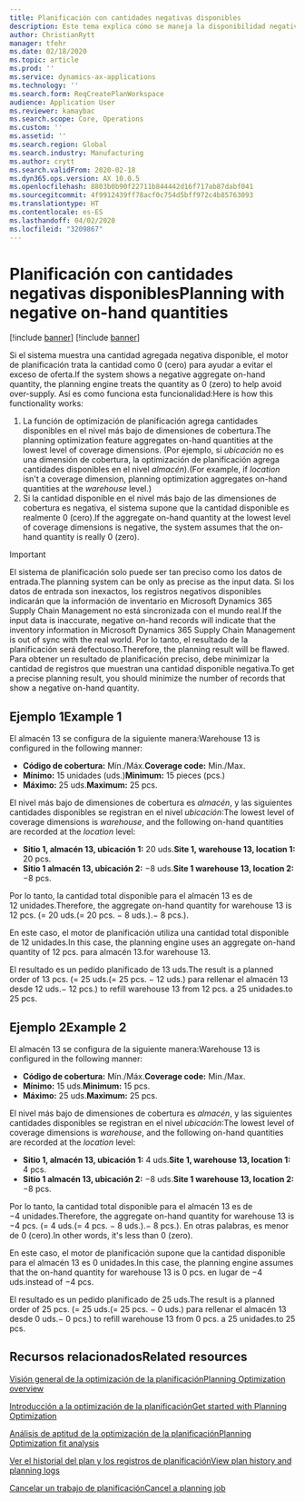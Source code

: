 ```yaml
---
title: Planificación con cantidades negativas disponibles
description: Este tema explica cómo se maneja la disponibilidad negativa cuando utiliza la optimización de planificación.
author: ChristianRytt
manager: tfehr
ms.date: 02/18/2020
ms.topic: article
ms.prod: ''
ms.service: dynamics-ax-applications
ms.technology: ''
ms.search.form: ReqCreatePlanWorkspace
audience: Application User
ms.reviewer: kamaybac
ms.search.scope: Core, Operations
ms.custom: ''
ms.assetid: ''
ms.search.region: Global
ms.search.industry: Manufacturing
ms.author: crytt
ms.search.validFrom: 2020-02-18
ms.dyn365.ops.version: AX 10.0.5
ms.openlocfilehash: 8803b0b90f22711b844442d16f717ab87dabf041
ms.sourcegitcommit: 4f9912439ff78acf0c754d5bff972c4b85763093
ms.translationtype: HT
ms.contentlocale: es-ES
ms.lasthandoff: 04/02/2020
ms.locfileid: "3209867"
---
```

# <a name="planning-with-negative-on-hand-quantities"></a><span data-ttu-id="76bc0-103">Planificación con cantidades negativas disponibles</span><span class="sxs-lookup"><span data-stu-id="76bc0-103">Planning with negative on-hand quantities</span></span>

[!include [banner](../../includes/preview-banner.md)]
[!include [banner](../../includes/banner.md)]

<span data-ttu-id="76bc0-104">Si el sistema muestra una cantidad agregada negativa disponible, el motor de planificación trata la cantidad como 0 (cero) para ayudar a evitar el exceso de oferta.</span><span class="sxs-lookup"><span data-stu-id="76bc0-104">If the system shows a negative aggregate on-hand quantity, the planning engine treats the quantity as 0 (zero) to help avoid over-supply.</span></span> <span data-ttu-id="76bc0-105">Así es como funciona esta funcionalidad:</span><span class="sxs-lookup"><span data-stu-id="76bc0-105">Here is how this functionality works:</span></span>

1. <span data-ttu-id="76bc0-106">La función de optimización de planificación agrega cantidades disponibles en el nivel más bajo de dimensiones de cobertura.</span><span class="sxs-lookup"><span data-stu-id="76bc0-106">The planning optimization feature aggregates on-hand quantities at the lowest level of coverage dimensions.</span></span> <span data-ttu-id="76bc0-107">(Por ejemplo, si *ubicación* no es una dimensión de cobertura, la optimización de planificación agrega cantidades disponibles en el nivel *almacén*).</span><span class="sxs-lookup"><span data-stu-id="76bc0-107">(For example, if *location* isn't a coverage dimension, planning optimization aggregates on-hand quantities at the *warehouse* level.)</span></span>
1. <span data-ttu-id="76bc0-108">Si la cantidad disponible en el nivel más bajo de las dimensiones de cobertura es negativa, el sistema supone que la cantidad disponible es realmente 0 (cero).</span><span class="sxs-lookup"><span data-stu-id="76bc0-108">If the aggregate on-hand quantity at the lowest level of coverage dimensions is negative, the system assumes that the on-hand quantity is really 0 (zero).</span></span>

> [!IMPORTANT]
> <span data-ttu-id="76bc0-109">El sistema de planificación solo puede ser tan preciso como los datos de entrada.</span><span class="sxs-lookup"><span data-stu-id="76bc0-109">The planning system can be only as precise as the input data.</span></span> <span data-ttu-id="76bc0-110">Si los datos de entrada son inexactos, los registros negativos disponibles indicarán que la información de inventario en Microsoft Dynamics 365 Supply Chain Management no está sincronizada con el mundo real.</span><span class="sxs-lookup"><span data-stu-id="76bc0-110">If the input data is inaccurate, negative on-hand records will indicate that the inventory information in Microsoft Dynamics 365 Supply Chain Management is out of sync with the real world.</span></span> <span data-ttu-id="76bc0-111">Por lo tanto, el resultado de la planificación será defectuoso.</span><span class="sxs-lookup"><span data-stu-id="76bc0-111">Therefore, the planning result will be flawed.</span></span> <span data-ttu-id="76bc0-112">Para obtener un resultado de planificación preciso, debe minimizar la cantidad de registros que muestran una cantidad disponible negativa.</span><span class="sxs-lookup"><span data-stu-id="76bc0-112">To get a precise planning result, you should minimize the number of records that show a negative on-hand quantity.</span></span>

## <a name="example-1"></a><span data-ttu-id="76bc0-113">Ejemplo 1</span><span class="sxs-lookup"><span data-stu-id="76bc0-113">Example 1</span></span>

<span data-ttu-id="76bc0-114">El almacén 13 se configura de la siguiente manera:</span><span class="sxs-lookup"><span data-stu-id="76bc0-114">Warehouse 13 is configured in the following manner:</span></span>

- <span data-ttu-id="76bc0-115">**Código de cobertura:** Mín./Máx.</span><span class="sxs-lookup"><span data-stu-id="76bc0-115">**Coverage code:** Min./Max.</span></span>
- <span data-ttu-id="76bc0-116">**Mínimo:** 15 unidades (uds.)</span><span class="sxs-lookup"><span data-stu-id="76bc0-116">**Minimum:** 15 pieces (pcs.)</span></span>
- <span data-ttu-id="76bc0-117">**Máximo:** 25 uds.</span><span class="sxs-lookup"><span data-stu-id="76bc0-117">**Maximum:** 25 pcs.</span></span>

<span data-ttu-id="76bc0-118">El nivel más bajo de dimensiones de cobertura es *almacén*, y las siguientes cantidades disponibles se registran en el nivel *ubicación*:</span><span class="sxs-lookup"><span data-stu-id="76bc0-118">The lowest level of coverage dimensions is *warehouse*, and the following on-hand quantities are recorded at the *location* level:</span></span>

- <span data-ttu-id="76bc0-119">**Sitio 1, almacén 13, ubicación 1:** 20 uds.</span><span class="sxs-lookup"><span data-stu-id="76bc0-119">**Site 1, warehouse 13, location 1:** 20 pcs.</span></span>
- <span data-ttu-id="76bc0-120">**Sitio 1 almacén 13, ubicación 2:** &minus;8 uds.</span><span class="sxs-lookup"><span data-stu-id="76bc0-120">**Site 1 warehouse 13, location 2:** &minus;8 pcs.</span></span>

<span data-ttu-id="76bc0-121">Por lo tanto, la cantidad total disponible para el almacén 13 es de 12 unidades.</span><span class="sxs-lookup"><span data-stu-id="76bc0-121">Therefore, the aggregate on-hand quantity for warehouse 13 is 12 pcs.</span></span> <span data-ttu-id="76bc0-122">(= 20 uds.</span><span class="sxs-lookup"><span data-stu-id="76bc0-122">(= 20 pcs.</span></span> <span data-ttu-id="76bc0-123">&minus; 8 uds.).</span><span class="sxs-lookup"><span data-stu-id="76bc0-123">&minus; 8 pcs.).</span></span>

<span data-ttu-id="76bc0-124">En este caso, el motor de planificación utiliza una cantidad total disponible de 12 unidades.</span><span class="sxs-lookup"><span data-stu-id="76bc0-124">In this case, the planning engine uses an aggregate on-hand quantity of 12 pcs.</span></span> <span data-ttu-id="76bc0-125">para almacén 13.</span><span class="sxs-lookup"><span data-stu-id="76bc0-125">for warehouse 13.</span></span>

<span data-ttu-id="76bc0-126">El resultado es un pedido planificado de 13 uds.</span><span class="sxs-lookup"><span data-stu-id="76bc0-126">The result is a planned order of 13 pcs.</span></span> <span data-ttu-id="76bc0-127">(= 25 uds.</span><span class="sxs-lookup"><span data-stu-id="76bc0-127">(= 25 pcs.</span></span> <span data-ttu-id="76bc0-128">&minus; 12 uds.) para rellenar el almacén 13 desde 12 uds.</span><span class="sxs-lookup"><span data-stu-id="76bc0-128">&minus; 12 pcs.) to refill warehouse 13 from 12 pcs.</span></span> <span data-ttu-id="76bc0-129">a 25 unidades.</span><span class="sxs-lookup"><span data-stu-id="76bc0-129">to 25 pcs.</span></span>

## <a name="example-2"></a><span data-ttu-id="76bc0-130">Ejemplo 2</span><span class="sxs-lookup"><span data-stu-id="76bc0-130">Example 2</span></span>

<span data-ttu-id="76bc0-131">El almacén 13 se configura de la siguiente manera:</span><span class="sxs-lookup"><span data-stu-id="76bc0-131">Warehouse 13 is configured in the following manner:</span></span>

- <span data-ttu-id="76bc0-132">**Código de cobertura:** Mín./Máx.</span><span class="sxs-lookup"><span data-stu-id="76bc0-132">**Coverage code:** Min./Max.</span></span>
- <span data-ttu-id="76bc0-133">**Mínimo:** 15 uds.</span><span class="sxs-lookup"><span data-stu-id="76bc0-133">**Minimum:** 15 pcs.</span></span>
- <span data-ttu-id="76bc0-134">**Máximo:** 25 uds.</span><span class="sxs-lookup"><span data-stu-id="76bc0-134">**Maximum:** 25 pcs.</span></span>

<span data-ttu-id="76bc0-135">El nivel más bajo de dimensiones de cobertura es *almacén*, y las siguientes cantidades disponibles se registran en el nivel *ubicación*:</span><span class="sxs-lookup"><span data-stu-id="76bc0-135">The lowest level of coverage dimensions is *warehouse*, and the following on-hand quantities are recorded at the *location* level:</span></span>

- <span data-ttu-id="76bc0-136">**Sitio 1, almacén 13, ubicación 1:** 4 uds.</span><span class="sxs-lookup"><span data-stu-id="76bc0-136">**Site 1, warehouse 13, location 1:** 4 pcs.</span></span>
- <span data-ttu-id="76bc0-137">**Sitio 1 almacén 13, ubicación 2:** &minus;8 uds.</span><span class="sxs-lookup"><span data-stu-id="76bc0-137">**Site 1 warehouse 13, location 2:** &minus;8 pcs.</span></span>

<span data-ttu-id="76bc0-138">Por lo tanto, la cantidad total disponible para el almacén 13 es de &minus;4 unidades.</span><span class="sxs-lookup"><span data-stu-id="76bc0-138">Therefore, the aggregate on-hand quantity for warehouse 13 is &minus;4 pcs.</span></span> <span data-ttu-id="76bc0-139">(= 4 uds.</span><span class="sxs-lookup"><span data-stu-id="76bc0-139">(= 4 pcs.</span></span> <span data-ttu-id="76bc0-140">&minus; 8 uds.).</span><span class="sxs-lookup"><span data-stu-id="76bc0-140">&minus; 8 pcs.).</span></span> <span data-ttu-id="76bc0-141">En otras palabras, es menor de 0 (cero).</span><span class="sxs-lookup"><span data-stu-id="76bc0-141">In other words, it's less than 0 (zero).</span></span>

<span data-ttu-id="76bc0-142">En este caso, el motor de planificación supone que la cantidad disponible para el almacén 13 es 0 unidades.</span><span class="sxs-lookup"><span data-stu-id="76bc0-142">In this case, the planning engine assumes that the on-hand quantity for warehouse 13 is 0 pcs.</span></span> <span data-ttu-id="76bc0-143">en lugar de &minus;4 uds.</span><span class="sxs-lookup"><span data-stu-id="76bc0-143">instead of &minus;4 pcs.</span></span>

<span data-ttu-id="76bc0-144">El resultado es un pedido planificado de 25 uds.</span><span class="sxs-lookup"><span data-stu-id="76bc0-144">The result is a planned order of 25 pcs.</span></span> <span data-ttu-id="76bc0-145">(= 25 uds.</span><span class="sxs-lookup"><span data-stu-id="76bc0-145">(= 25 pcs.</span></span> <span data-ttu-id="76bc0-146">&minus; 0 uds.) para rellenar el almacén 13 desde 0 uds.</span><span class="sxs-lookup"><span data-stu-id="76bc0-146">&minus; 0 pcs.) to refill warehouse 13 from 0 pcs.</span></span> <span data-ttu-id="76bc0-147">a 25 unidades.</span><span class="sxs-lookup"><span data-stu-id="76bc0-147">to 25 pcs.</span></span>

## <a name="related-resources"></a><span data-ttu-id="76bc0-148">Recursos relacionados</span><span class="sxs-lookup"><span data-stu-id="76bc0-148">Related resources</span></span>

[<span data-ttu-id="76bc0-149">Visión general de la optimización de la planificación</span><span class="sxs-lookup"><span data-stu-id="76bc0-149">Planning Optimization overview</span></span>](planning-optimization-overview.md)

[<span data-ttu-id="76bc0-150">Introducción a la optimización de la planificación</span><span class="sxs-lookup"><span data-stu-id="76bc0-150">Get started with Planning Optimization</span></span>](get-started.md)

[<span data-ttu-id="76bc0-151">Análisis de aptitud de la optimización de la planificación</span><span class="sxs-lookup"><span data-stu-id="76bc0-151">Planning Optimization fit analysis</span></span>](planning-optimization-fit-analysis.md)

[<span data-ttu-id="76bc0-152">Ver el historial del plan y los registros de planificación</span><span class="sxs-lookup"><span data-stu-id="76bc0-152">View plan history and planning logs</span></span>](plan-history-logs.md)

[<span data-ttu-id="76bc0-153">Cancelar un trabajo de planificación</span><span class="sxs-lookup"><span data-stu-id="76bc0-153">Cancel a planning job</span></span>](cancel-planning-job.md)
